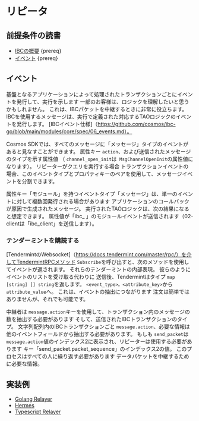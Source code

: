 # リピータ

## 前提条件の読書

- [IBCの概要](./overview.md) {prereq}
- [イベント](https://github.com/cosmos/cosmos-sdk/blob/master/docs/core/events.md) {prereq}

## イベント

基盤となるアプリケーションによって処理されたトランザクションごとにイベントを発行して、実行を示します
一部のお客様は、ロジックを理解したいと思うかもしれません。 これは、IBCパケットを中継するときに非常に役立ちます。
IBCを使用するメッセージは、実行で定義された対応するTAOロジックのイベントを発行します。
[IBCイベント仕様]（https://github.com/cosmos/ibc-go/blob/main/modules/core/spec/06_events.md）。

Cosmos SDKでは、すべてのメッセージに「メッセージ」タイプのイベントがあると見なすことができます。
属性キー `action`、および送信されたメッセージのタイプを示す属性値
（ `channel_open_init`は` MsgChannelOpenInit`の属性値になります）。 リピーターがクエリを実行する場合
トランザクションイベントの場合、このイベントタイプとプロパティキーのペアを使用して、メッセージイベントを分割できます。

属性キー「モジュール」を持つイベントタイプ「メッセージ」は、単一のイベントに対して複数回発行される場合があります
アプリケーションのコールバックが原因で生成されたメッセージ。 実行されたTAOロジックは、次の結果になると想定できます。
属性値が「ibc_ <submodulename>」のモジュールイベントが送信されます（02-clientは「ibc_client」を送信します）。

### テンダーミントを購読する

[TendermintのWebsocket]（https://docs.tendermint.com/master/rpc/）を介してTendermintRPCメソッド `Subscribe`を呼び出すと、次のメソッドを使用してイベントが返されます。
それらのテンダーミントの内部表現。 彼らのようにイベントのリストを受け取る代わりに
送信後、Tendermintはタイプ `map [string] [] string`を返します。
`<event_type>。<attribute_key>`から `attribute_value`へ。 これは、イベントの抽出につながります
注文は簡単ではありませんが、それでも可能です。

中継者は `message.action`キーを使用して、トランザクション内のメッセージの数を抽出する必要があります
そして、送信されたIBCトランザクションのタイプ。 文字列配列内のIBCトランザクションごと
`message.action`、必要な情報は他のイベントフィールドから抽出する必要があります。 もしも
`send_packet`は` message.action`値のインデックス2に表示され、リピーターは使用する必要があります
キー「send_packet.packet_sequence」のインデックス2の値。 このプロセスはすべての人に繰り返す必要があります
データパケットを中継するために必要な情報。

## 実装例

- [Golang Relayer](https://github.com/iqlusioninc/relayer)
- [Hermes](https://github.com/informalsystems/ibc-rs/tree/master/relayer)
- [Typescript Relayer](https://github.com/confio/ts-relayer) 